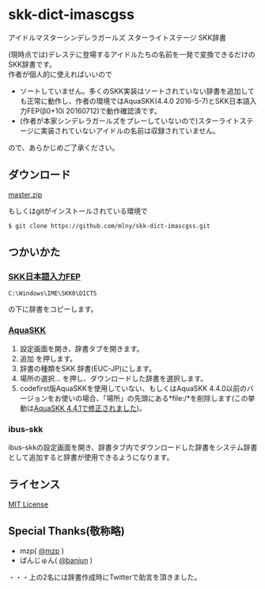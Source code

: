 # skk-dict-imascgss

アイドルマスターシンデレラガールズ スターライトステージ SKK辞書

(現時点では)デレステに登場するアイドルたちの名前を一発で変換できるだけのSKK辞書です。  
作者が個人的に使えればいいので

* ソートしていません。多くのSKK実装はソートされていない辞書を追加しても正常に動作し、作者の環境ではAquaSKK(4.4.0 2016-5-7)とSKK日本語入力FEP(β0+10i 20160712)で動作確認済です。
* (作者が本家シンデレラガールズをプレーしていないので)スターライトステージに実装されていないアイドルの名前は収録されていません。

ので、あらかじめご了承ください。

## ダウンロード

[master.zip](https://github.com/mlny/skk-dict-imascgss/archive/master.zip)

もしくはgitがインストールされている環境で

```
$ git clone https://github.com/mlny/skk-dict-imascgss.git
```

## つかいかた

### [SKK日本語入力FEP](http://coexe.web.fc2.com/programs.html)

```
C:\Windows\IME\SKK0\DICTS
```
の下に辞書をコピーします。

### [AquaSKK](https://github.com/codefirst/aquaskk)

1. 設定画面を開き、辞書タブを開きます。
2. 追加 を押します。
3. 辞書の種類をSKK 辞書(EUC-JP)にします。
4. 場所の選択... を押し、ダウンロードした辞書を選択します。
5. codefirst版AquaSKKを使用していない、もしくはAquaSKK 4.4.0以前のバージョンをお使いの場合、「場所」の先頭にある*file:/*を削除します(この挙動は[AquaSKK 4.4.1で修正されました](/codefirst/aquaskk/issues/55))。

### ibus-skk

ibus-skkの設定画面を開き、辞書タブ内でダウンロードした辞書をシステム辞書として追加すると辞書が使用できるようになります。

## ライセンス

[MIT License](https://github.com/mlny/skk-dict-imascgss/blob/master/LICENSE)

## Special Thanks(敬称略)

* mzp( [@mzp](https://twitter.com/mzp) )
* ばんじゅん( [@banjun](https://twitter.com/banjun) )

・・・上の2名には辞書作成時にTwitterで助言を頂きました。